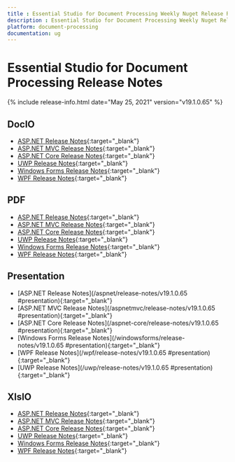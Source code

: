 ```yaml
---
title : Essential Studio for Document Processing Weekly Nuget Release Release Notes  
description : Essential Studio for Document Processing Weekly Nuget Release Release Notes  
platform: document-processing
documentation: ug
---
```


# Essential Studio for Document Processing  Release Notes  

{% include release-info.html date="May 25, 2021" version="v19.1.0.65" %} 

## DocIO

* [ASP.NET Release Notes](/aspnet/release-notes/v19.1.0.65#docio){:target="_blank"}
* [ASP.NET MVC Release Notes](/aspnetmvc/release-notes/v19.1.0.65#docio){:target="_blank"}
* [ASP.NET Core Release Notes](/aspnet-core/release-notes/v19.1.0.65#docio){:target="_blank"}
* [UWP Release Notes](/uwp/release-notes/v19.1.0.65#docio){:target="_blank"}
* [Windows Forms Release Notes](/windowsforms/release-notes/v19.1.0.65#docio){:target="_blank"}
* [WPF Release Notes](/wpf/release-notes/v19.1.0.65#docio){:target="_blank"}


## PDF

* [ASP.NET Release Notes](/aspnet/release-notes/v19.1.0.65#pdf){:target="_blank"}
* [ASP.NET MVC Release Notes](/aspnetmvc/release-notes/v19.1.0.65#pdf){:target="_blank"}
* [ASP.NET Core Release Notes](/aspnet-core/release-notes/v19.1.0.65#pdf){:target="_blank"}
* [UWP Release Notes](/uwp/release-notes/v19.1.0.65#pdf){:target="_blank"}
* [Windows Forms Release Notes](/windowsforms/release-notes/v19.1.0.65#pdf){:target="_blank"}
* [WPF Release Notes](/wpf/release-notes/v19.1.0.65#pdf){:target="_blank"}


## Presentation

* [ASP.NET Release Notes](/aspnet/release-notes/v19.1.0.65
#presentation){:target="_blank"}
* [ASP.NET MVC Release Notes](/aspnetmvc/release-notes/v19.1.0.65
#presentation){:target="_blank"}
* [ASP.NET Core Release Notes](/aspnet-core/release-notes/v19.1.0.65
#presentation){:target="_blank"}
* [Windows Forms Release Notes](/windowsforms/release-notes/v19.1.0.65
#presentation){:target="_blank"}
* [WPF Release Notes](/wpf/release-notes/v19.1.0.65
#presentation){:target="_blank"}
* [UWP Release Notes](/uwp/release-notes/v19.1.0.65
#presentation){:target="_blank"}


## XlsIO

* [ASP.NET Release Notes](/aspnet/release-notes/v19.1.0.65#xlsio){:target="_blank"}
* [ASP.NET MVC Release Notes](/aspnetmvc/release-notes/v19.1.0.65#xlsio){:target="_blank"}
* [ASP.NET Core Release Notes](/aspnet-core/release-notes/v19.1.0.65#xlsio){:target="_blank"}
* [UWP Release Notes](/uwp/release-notes/v19.1.0.65#xlsio){:target="_blank"}
* [Windows Forms Release Notes](/windowsforms/release-notes/v19.1.0.65#xlsio){:target="_blank"}
* [WPF Release Notes](/wpf/release-notes/v19.1.0.65#xlsio){:target="_blank"}